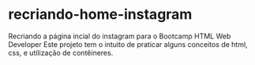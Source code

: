 # recriando-home-instagram
Recriando a página incial do instagram para o Bootcamp HTML Web Developer  Este projeto tem o intuito de praticar alguns conceitos de html, css, e utilização de contêineres. 
